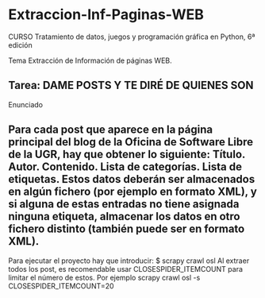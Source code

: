 # Extraccion-Inf-Paginas-WEB
CURSO Tratamiento de datos, juegos y programación gráfica en Python, 6ª edición

Tema Extracción de Información de páginas WEB. 

Tarea: DAME POSTS Y TE DIRÉ DE QUIENES SON
----------------------------------------------------------------------------

Enunciado

Para cada post que aparece en la página principal del blog de la Oficina de Software Libre de la UGR, hay que obtener lo siguiente:
  Título.
  Autor.
  Contenido.
  Lista de categorías.
  Lista de etiquetas.
Estos datos deberán ser almacenados en algún fichero (por ejemplo en formato XML), y si alguna de estas entradas no tiene asignada ninguna etiqueta, almacenar los datos en otro fichero distinto (también puede ser en formato XML).
-------------------------------------------------------------------------------

Para ejecutar el proyecto hay que introducir:
$ scrapy crawl osl
Al extraer todos los post, es recomendable usar  CLOSESPIDER_ITEMCOUNT
para limitar el número de estos. Por ejemplo
   scrapy crawl osl -s CLOSESPIDER_ITEMCOUNT=20
